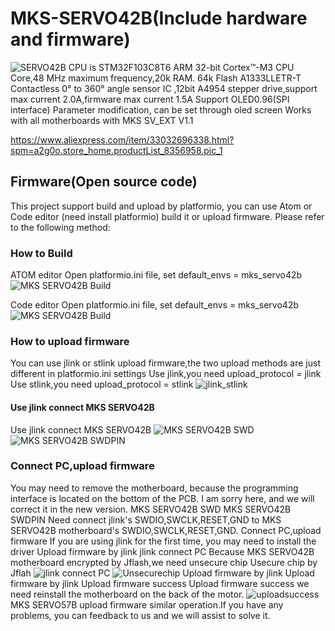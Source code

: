 # MKS-SERVO42B(Include hardware and firmware)
  ![SERVO42B](https://github.com/makerbase-mks/MKS-SERVO42B/master/SERVO42B.png "MKS SERVO42B")
  CPU is STM32F103C8T6 ARM 32-bit Cortex™-M3 CPU Core,48 MHz maximum frequency,20k RAM. 64k Flash
  A1333LLETR-T Contactless 0° to 360° angle sensor IC ,12bit
  A4954 stepper drive,support max current 2.0A,firmware max current 1.5A
  Support OLED0.96(SPI interface)
  Parameter modification, can be set through oled screen
  Works with all motherboards with MKS SV_EXT V1.1
  
  https://www.aliexpress.com/item/33032696338.html?spm=a2g0o.store_home.productList_8356958.pic_1

## Firmware(Open source code)
  This project support build and upload by platformio, you can use Atom or Code editor (need install platformio) build it or upload  firmware. Please refer to the following method:
### How to Build
  ATOM editor
  Open platformio.ini file, set default_envs = mks_servo42b
  ![MKS SERVO42B Build](https://github.com/makerbase-mks/MKS-SERVO42B/AtomBuild.png "MKS SERVO42B Build")
  
  Code editor
  Open platformio.ini file, set default_envs = mks_servo42b
  ![MKS SERVO42B Build](https://github.com/makerbase-mks/MKS-SERVO42B/CodeBuild.png "MKS SERVO42B Build")
  
### How to upload firmware
  You can use jlink or stlink upload firmware,the two upload methods are just different in platformio.ini settings
  Use jlink,you need upload_protocol = jlink
  Use stlink,you need upload_protocol = stlink
  ![jlink_stlink](https://github.com/makerbase-mks/MKS-SERVO42B/jlink_stlink.png "jlink_stlink")
#### Use jlink connect MKS SERVO42B
  Use jlink connect MKS SERVO42B
  ![MKS SERVO42B SWD](https://github.com/makerbase-mks/MKS-SERVO42B/SWDPIN.png "MKS SERVO42B SWD")
  ![MKS SERVO42B SWDPIN](https://github.com/makerbase-mks/MKS-SERVO42B/MKSSERVO42BSWDPIN.png "MKS SERVO42B SWDPIN")
### Connect PC,upload firmware
  You may need to remove the motherboard, because the programming interface is located on the bottom of the PCB. I am sorry here, and we will correct it in the new version. MKS SERVO42B SWD MKS SERVO42B SWDPIN Need connect jlink's SWDIO,SWCLK,RESET,GND to MKS SERVO42B motherboard's SWDIO,SWCLK,RESET,GND.
  Connect PC,upload firmware
If you are using jlink for the first time, you may need to install the driver Upload firmware by jlink jlink connect PC Because MKS SERVO42B motherboard encrypted by Jflash,we need unsecure chip Usecure chip by Jflah
  ![jlink connect PC](https://github.com/makerbase-mks/MKS-SERVO42B/jlink.png "jlink connect PC")
  ![Unsecurechip](https://github.com/makerbase-mks/MKS-SERVO42B/Unsecurechip.png "Unsecurechip")
  Upload firmware by jlink Upload firmware by jlink Upload firmware success Upload firmware success we need reinstall the motherboard on the back of the motor. 
  ![uploadsuccess](https://github.com/makerbase-mks/MKS-SERVO42B/uploadsuccess.jpg "uploadsuccess")
  MKS SERVO57B upload firmware similar operation.If you have any problems, you can feedback to us and we will assist to solve it.
  

